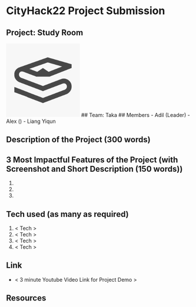 # CityHack22 Project Submission
## Project: Study Room
<img src="includes/logo.jpeg" width="200" alt="project_logo"/>
## Team: Taka
## Members
- Adil (Leader)
- Alex ()
- Liang Yiqun


## Description of the Project (300 words)

## 3 Most Impactful Features of the Project (with Screenshot and Short Description (150 words))
1. 
2. 
3. 

## Tech used (as many as required)
1. < Tech >
2. < Tech >
3. < Tech >
4. < Tech >

## Link
- < 3 minute Youtube Video Link for Project Demo >

## Resources
